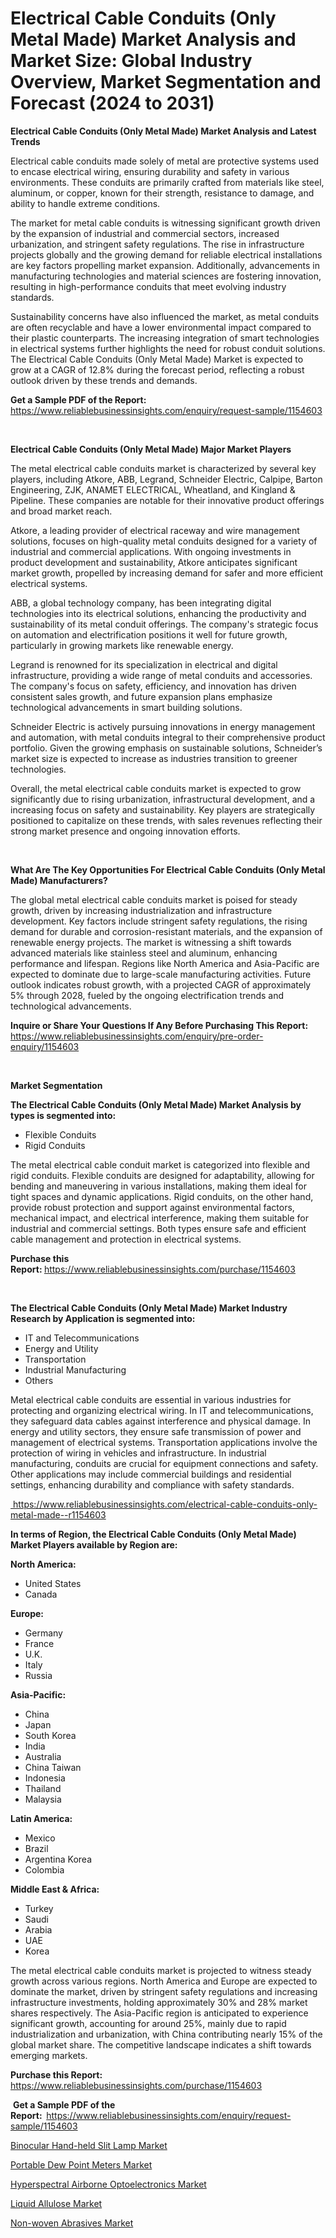 <p><h1>Electrical Cable Conduits (Only Metal Made) Market Analysis and Market Size: Global Industry Overview, Market Segmentation and Forecast (2024 to 2031)</h1></p><p><strong>Electrical Cable Conduits (Only Metal Made) Market Analysis and Latest Trends</strong></p>
<p><p>Electrical cable conduits made solely of metal are protective systems used to encase electrical wiring, ensuring durability and safety in various environments. These conduits are primarily crafted from materials like steel, aluminum, or copper, known for their strength, resistance to damage, and ability to handle extreme conditions. </p><p>The market for metal cable conduits is witnessing significant growth driven by the expansion of industrial and commercial sectors, increased urbanization, and stringent safety regulations. The rise in infrastructure projects globally and the growing demand for reliable electrical installations are key factors propelling market expansion. Additionally, advancements in manufacturing technologies and material sciences are fostering innovation, resulting in high-performance conduits that meet evolving industry standards.</p><p>Sustainability concerns have also influenced the market, as metal conduits are often recyclable and have a lower environmental impact compared to their plastic counterparts. The increasing integration of smart technologies in electrical systems further highlights the need for robust conduit solutions. The Electrical Cable Conduits (Only Metal Made) Market is expected to grow at a CAGR of 12.8% during the forecast period, reflecting a robust outlook driven by these trends and demands.</p></p>
<p><strong>Get a Sample PDF of the Report:&nbsp;</strong> <a href="https://www.reliablebusinessinsights.com/enquiry/request-sample/1154603?utm_campaign=63&utm_medium=2&utm_source=Github&utm_content=ia&utm_term=29102024&utm_id=electrical-cable-conduits-only-metal-made">https://www.reliablebusinessinsights.com/enquiry/request-sample/1154603</a></p>
<p>&nbsp;</p>
<p><strong>Electrical Cable Conduits (Only Metal Made) Major Market Players</strong></p>
<p><p>The metal electrical cable conduits market is characterized by several key players, including Atkore, ABB, Legrand, Schneider Electric, Calpipe, Barton Engineering, ZJK, ANAMET ELECTRICAL, Wheatland, and Kingland & Pipeline. These companies are notable for their innovative product offerings and broad market reach.</p><p>Atkore, a leading provider of electrical raceway and wire management solutions, focuses on high-quality metal conduits designed for a variety of industrial and commercial applications. With ongoing investments in product development and sustainability, Atkore anticipates significant market growth, propelled by increasing demand for safer and more efficient electrical systems.</p><p>ABB, a global technology company, has been integrating digital technologies into its electrical solutions, enhancing the productivity and sustainability of its metal conduit offerings. The company's strategic focus on automation and electrification positions it well for future growth, particularly in growing markets like renewable energy.</p><p>Legrand is renowned for its specialization in electrical and digital infrastructure, providing a wide range of metal conduits and accessories. The company's focus on safety, efficiency, and innovation has driven consistent sales growth, and future expansion plans emphasize technological advancements in smart building solutions.</p><p>Schneider Electric is actively pursuing innovations in energy management and automation, with metal conduits integral to their comprehensive product portfolio. Given the growing emphasis on sustainable solutions, Schneider’s market size is expected to increase as industries transition to greener technologies.</p><p>Overall, the metal electrical cable conduits market is expected to grow significantly due to rising urbanization, infrastructural development, and a increasing focus on safety and sustainability. Key players are strategically positioned to capitalize on these trends, with sales revenues reflecting their strong market presence and ongoing innovation efforts.</p></p>
<p>&nbsp;</p>
<p><strong>What Are The Key Opportunities For Electrical Cable Conduits (Only Metal Made) Manufacturers?</strong></p>
<p><p>The global metal electrical cable conduits market is poised for steady growth, driven by increasing industrialization and infrastructure development. Key factors include stringent safety regulations, the rising demand for durable and corrosion-resistant materials, and the expansion of renewable energy projects. The market is witnessing a shift towards advanced materials like stainless steel and aluminum, enhancing performance and lifespan. Regions like North America and Asia-Pacific are expected to dominate due to large-scale manufacturing activities. Future outlook indicates robust growth, with a projected CAGR of approximately 5% through 2028, fueled by the ongoing electrification trends and technological advancements.</p></p>
<p><strong>Inquire or Share Your Questions If Any Before Purchasing This Report:</strong> <a href="https://www.reliablebusinessinsights.com/enquiry/pre-order-enquiry/1154603?utm_campaign=63&utm_medium=2&utm_source=Github&utm_content=ia&utm_term=29102024&utm_id=electrical-cable-conduits-only-metal-made">https://www.reliablebusinessinsights.com/enquiry/pre-order-enquiry/1154603</a></p>
<p>&nbsp;</p>
<p><strong>Market Segmentation</strong></p>
<p><strong>The Electrical Cable Conduits (Only Metal Made) Market Analysis by types is segmented into:</strong></p>
<p><ul><li>Flexible Conduits</li><li>Rigid Conduits</li></ul></p>
<p><p>The metal electrical cable conduit market is categorized into flexible and rigid conduits. Flexible conduits are designed for adaptability, allowing for bending and maneuvering in various installations, making them ideal for tight spaces and dynamic applications. Rigid conduits, on the other hand, provide robust protection and support against environmental factors, mechanical impact, and electrical interference, making them suitable for industrial and commercial settings. Both types ensure safe and efficient cable management and protection in electrical systems.</p></p>
<p><strong>Purchase this Report:&nbsp;</strong><a href="https://www.reliablebusinessinsights.com/purchase/1154603?utm_campaign=63&utm_medium=2&utm_source=Github&utm_content=ia&utm_term=29102024&utm_id=electrical-cable-conduits-only-metal-made">https://www.reliablebusinessinsights.com/purchase/1154603</a></p>
<p>&nbsp;</p>
<p><strong>The Electrical Cable Conduits (Only Metal Made) Market Industry Research by Application is segmented into:</strong></p>
<p><ul><li>IT and Telecommunications</li><li>Energy and Utility</li><li>Transportation</li><li>Industrial Manufacturing</li><li>Others</li></ul></p>
<p><p>Metal electrical cable conduits are essential in various industries for protecting and organizing electrical wiring. In IT and telecommunications, they safeguard data cables against interference and physical damage. In energy and utility sectors, they ensure safe transmission of power and management of electrical systems. Transportation applications involve the protection of wiring in vehicles and infrastructure. In industrial manufacturing, conduits are crucial for equipment connections and safety. Other applications may include commercial buildings and residential settings, enhancing durability and compliance with safety standards.</p></p>
<p><a href="https://www.reliablebusinessinsights.com/electrical-cable-conduits-only-metal-made--r1154603?utm_campaign=63&utm_medium=2&utm_source=Github&utm_content=ia&utm_term=29102024&utm_id=electrical-cable-conduits-only-metal-made">&nbsp;https://www.reliablebusinessinsights.com/electrical-cable-conduits-only-metal-made--r1154603</a></p>
<p><strong>In terms of Region, the Electrical Cable Conduits (Only Metal Made) Market Players available by Region are:</strong></p>
<p>
    <p> <strong> North America: </strong>
        <ul>
            <li>United States</li>
            <li>Canada</li>
        </ul>
        </p> 
    <p> <strong> Europe: </strong>
        <ul>
            <li>Germany</li>
            <li>France</li>
            <li>U.K.</li>
            <li>Italy</li>
            <li>Russia</li>
        </ul>
        </p> 
    <p> <strong> Asia-Pacific: </strong>
        <ul>
            <li>China</li>
            <li>Japan</li>
            <li>South Korea</li>
            <li>India</li>
            <li>Australia</li>
            <li>China Taiwan</li>
            <li>Indonesia</li>
            <li>Thailand</li>
            <li>Malaysia</li>
        </ul>
        </p> 
    <p> <strong> Latin America: </strong>
        <ul>
            <li>Mexico</li>
            <li>Brazil</li>
            <li>Argentina Korea</li>
            <li>Colombia</li>
        </ul>
        </p> 
    <p> <strong> Middle East & Africa: </strong>
        <ul>
            <li>Turkey</li>
            <li>Saudi</li>
            <li>Arabia</li>
            <li>UAE</li>
            <li>Korea</li>
        </ul>
    </p>
    </p>
<p><p>The metal electrical cable conduits market is projected to witness steady growth across various regions. North America and Europe are expected to dominate the market, driven by stringent safety regulations and increasing infrastructure investments, holding approximately 30% and 28% market shares respectively. The Asia-Pacific region is anticipated to experience significant growth, accounting for around 25%, mainly due to rapid industrialization and urbanization, with China contributing nearly 15% of the global market share. The competitive landscape indicates a shift towards emerging markets.</p></p>
<p><strong>Purchase this Report: </strong><a href="https://www.reliablebusinessinsights.com/purchase/1154603?utm_campaign=63&utm_medium=2&utm_source=Github&utm_content=ia&utm_term=29102024&utm_id=electrical-cable-conduits-only-metal-made">https://www.reliablebusinessinsights.com/purchase/1154603</a></p>
<p>&nbsp;<strong>Get a Sample PDF of the Report:&nbsp;&nbsp;</strong><a href="https://www.reliablebusinessinsights.com/enquiry/request-sample/1154603?utm_campaign=63&utm_medium=2&utm_source=Github&utm_content=ia&utm_term=29102024&utm_id=electrical-cable-conduits-only-metal-made">https://www.reliablebusinessinsights.com/enquiry/request-sample/1154603</a></p>
<p><strong></strong></p>
<p><p><a href="https://github.com/maq4brod/Market-Research-Report-List-1/blob/main/binocular-hand-held-slit-lamp-market.md?utm_campaign=63&utm_medium=2&utm_source=Github&utm_content=ia&utm_term=29102024&utm_id=electrical-cable-conduits-only-metal-made">Binocular Hand-held Slit Lamp Market</a></p><p><a href="https://www.linkedin.com/pulse/portable-dew-point-meters-market-refracting-trends-consumer-un1he?utm_campaign=63&utm_medium=2&utm_source=Github&utm_content=ia&utm_term=29102024&utm_id=electrical-cable-conduits-only-metal-made">Portable Dew Point Meters Market</a></p><p><a href="https://issuu.com/reportprime-2/docs/hyperspectral-airborne-optoelectron_ba342c5dba26a5?utm_campaign=63&utm_medium=2&utm_source=Github&utm_content=ia&utm_term=29102024&utm_id=electrical-cable-conduits-only-metal-made">Hyperspectral Airborne Optoelectronics Market</a></p><p><a href="https://www.linkedin.com/pulse/liquid-allulose-industry-insights-report-analyzing-market-2rade?utm_campaign=63&utm_medium=2&utm_source=Github&utm_content=ia&utm_term=29102024&utm_id=electrical-cable-conduits-only-metal-made">Liquid Allulose Market</a></p><p><a href="https://github.com/rovj3gerson/Market-Research-Report-List-1/blob/main/non-woven-abrasives-market.md?utm_campaign=63&utm_medium=2&utm_source=Github&utm_content=ia&utm_term=29102024&utm_id=electrical-cable-conduits-only-metal-made">Non-woven Abrasives Market</a></p></p>